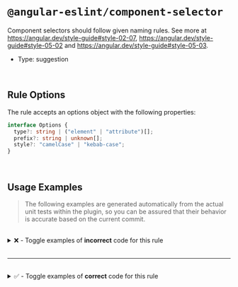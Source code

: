 <!--

  DO NOT EDIT.

  This markdown file was autogenerated using a mixture of the following files as the source of truth for its data:
  - ../../src/rules/component-selector.ts
  - ../../tests/rules/component-selector/cases.ts

  In order to update this file, it is therefore those files which need to be updated, as well as potentially the generator script:
  - ../../../../tools/scripts/generate-rule-docs.ts

-->

<br>

# `@angular-eslint/component-selector`

Component selectors should follow given naming rules. See more at https://angular.dev/style-guide#style-02-07, https://angular.dev/style-guide#style-05-02
and https://angular.dev/style-guide#style-05-03.

- Type: suggestion

<br>

## Rule Options

The rule accepts an options object with the following properties:

```ts
interface Options {
  type?: string | ("element" | "attribute")[];
  prefix?: string | unknown[];
  style?: "camelCase" | "kebab-case";
}

```

<br>

## Usage Examples

> The following examples are generated automatically from the actual unit tests within the plugin, so you can be assured that their behavior is accurate based on the current commit.

<br>

<details>
<summary>❌ - Toggle examples of <strong>incorrect</strong> code for this rule</summary>

<br>

#### Custom Config

```json
{
  "rules": {
    "@angular-eslint/component-selector": [
      "error",
      {
        "type": "element",
        "prefix": "sg",
        "style": "kebab-case"
      }
    ]
  }
}
```

<br>

#### ❌ Invalid Code

```ts
@Component({
  selector: 'foo-bar'
            ~~~~~~~~~
})
class Test {}
```

<br>

---

<br>

#### Custom Config

```json
{
  "rules": {
    "@angular-eslint/component-selector": [
      "error",
      {
        "type": "element",
        "prefix": "sg",
        "style": "kebab-case"
      }
    ]
  }
}
```

<br>

#### ❌ Invalid Code

```ts
@Component({
  selector: 'app-foo-bar'
            ~~~~~~~~~~~~~
})
class Test {}
```

<br>

---

<br>

#### Custom Config

```json
{
  "rules": {
    "@angular-eslint/component-selector": [
      "error",
      {
        "type": "attribute",
        "prefix": [
          "cd",
          "ng"
        ],
        "style": "kebab-case"
      }
    ]
  }
}
```

<br>

#### ❌ Invalid Code

```ts
@Component({
  selector: '[app-foo-bar]'
            ~~~~~~~~~~~~~~~
})
class Test {}
```

<br>

---

<br>

#### Custom Config

```json
{
  "rules": {
    "@angular-eslint/component-selector": [
      "error",
      {
        "type": "element",
        "prefix": [
          "foo",
          "cd",
          "ng"
        ],
        "style": "kebab-case"
      }
    ]
  }
}
```

<br>

#### ❌ Invalid Code

```ts
@Component({
  selector: 'app-foo-bar[baz].app'
            ~~~~~~~~~~~~~~~~~~~~~~
})
class Test {}
```

<br>

---

<br>

#### Custom Config

```json
{
  "rules": {
    "@angular-eslint/component-selector": [
      "error",
      {
        "type": "attribute",
        "prefix": "ng",
        "style": "camelCase"
      }
    ]
  }
}
```

<br>

#### ❌ Invalid Code

```ts
@Component({
  selector: '[ng-bar-foo]'
            ~~~~~~~~~~~~~~
})
class Test {}
```

<br>

---

<br>

#### Custom Config

```json
{
  "rules": {
    "@angular-eslint/component-selector": [
      "error",
      {
        "type": "element",
        "prefix": "app",
        "style": "kebab-case"
      }
    ]
  }
}
```

<br>

#### ❌ Invalid Code

```ts
@Component({
  selector: 'appFooBar'
            ~~~~~~~~~~~
})
class Test {}
```

<br>

---

<br>

#### Custom Config

```json
{
  "rules": {
    "@angular-eslint/component-selector": [
      "error",
      {
        "type": "element",
        "prefix": "app",
        "style": "kebab-case"
      }
    ]
  }
}
```

<br>

#### ❌ Invalid Code

```ts
@Component({
  selector: 'app'
            ~~~~~
})
class Test {}
```

<br>

---

<br>

#### Custom Config

```json
{
  "rules": {
    "@angular-eslint/component-selector": [
      "error",
      {
        "type": "element",
        "prefix": [
          "app",
          "ng"
        ],
        "style": "camelCase"
      }
    ]
  }
}
```

<br>

#### ❌ Invalid Code

```ts
@Component({
  selector: '[appFooBar]'
            ~~~~~~~~~~~~~
})
class Test {}
```

<br>

---

<br>

#### Custom Config

```json
{
  "rules": {
    "@angular-eslint/component-selector": [
      "error",
      {
        "type": "attribute",
        "prefix": [
          "app",
          "ng"
        ],
        "style": "kebab-case"
      }
    ]
  }
}
```

<br>

#### ❌ Invalid Code

```ts
@Component({
  selector: `app-foo-bar`
            ~~~~~~~~~~~~~
})
class Test {}
```

<br>

---

<br>

#### Custom Config

```json
{
  "rules": {
    "@angular-eslint/component-selector": [
      "error",
      {
        "type": "attribute",
        "prefix": [
          "app",
          "ng"
        ],
        "style": "camelCase"
      }
    ]
  }
}
```

<br>

#### ❌ Invalid Code

```ts
@Component({
  selector: 'appFooBar'
            ~~~~~~~~~~~
})
class Test {}
```

<br>

---

<br>

#### Custom Config

```json
{
  "rules": {
    "@angular-eslint/component-selector": [
      "error",
      {
        "type": "element",
        "prefix": [
          "app"
        ],
        "style": "camelCase"
      }
    ]
  }
}
```

<br>

#### ❌ Invalid Code

```ts
@Component({
  encapsulation: ViewEncapsulation.ShadowDom,
  selector: 'appFooBar'
            ~~~~~~~~~~~
})
class Test {}
```

<br>

---

<br>

#### Custom Config

```json
{
  "rules": {
    "@angular-eslint/component-selector": [
      "error",
      {
        "type": "element",
        "prefix": [
          "app"
        ],
        "style": "camelCase"
      }
    ]
  }
}
```

<br>

#### ❌ Invalid Code

```ts
@Component({
  encapsulation: ViewEncapsulation.ShadowDom,
  selector: 'app'
            ~~~~~
})
class Test {}
```

<br>

---

<br>

#### Custom Config

```json
{
  "rules": {
    "@angular-eslint/component-selector": [
      "error",
      {
        "type": "element",
        "prefix": [
          "app",
          "toh"
        ],
        "style": "kebab-case"
      }
    ]
  }
}
```

<br>

#### ❌ Invalid Code

```ts
@Component({
  selector: 'root'
            ~~~~~~
})
class Test {}
```

<br>

---

<br>

#### Custom Config

```json
{
  "rules": {
    "@angular-eslint/component-selector": [
      "error",
      {
        "type": "element",
        "prefix": "sg",
        "style": "kebab-case"
      }
    ]
  }
}
```

<br>

#### ❌ Invalid Code

```ts
@Component({
  selector: 'sgggg-bar'
            ~~~~~~~~~~~
})
class Test {}
```

</details>

<br>

---

<br>

<details>
<summary>✅ - Toggle examples of <strong>correct</strong> code for this rule</summary>

<br>

#### Custom Config

```json
{
  "rules": {
    "@angular-eslint/component-selector": [
      "error",
      {
        "type": "element",
        "prefix": "sg",
        "style": "kebab-case"
      }
    ]
  }
}
```

<br>

#### ✅ Valid Code

```ts
@Component({
  selector: 'sg-foo-bar'
})
class Test {}
```

<br>

---

<br>

#### Custom Config

```json
{
  "rules": {
    "@angular-eslint/component-selector": [
      "error",
      {
        "type": "attribute",
        "prefix": [
          "app",
          "ng"
        ],
        "style": "kebab-case"
      }
    ]
  }
}
```

<br>

#### ✅ Valid Code

```ts
@Component({
  selector: '[ng-foo-bar]'
})
class Test {}
```

<br>

---

<br>

#### Custom Config

```json
{
  "rules": {
    "@angular-eslint/component-selector": [
      "error",
      {
        "type": "element",
        "prefix": [
          "app",
          "cd",
          "ng"
        ],
        "style": "kebab-case"
      }
    ]
  }
}
```

<br>

#### ✅ Valid Code

```ts
@Component({
  selector: 'app-foo-bar[baz].app'
})
class Test {}
```

<br>

---

<br>

#### Custom Config

```json
{
  "rules": {
    "@angular-eslint/component-selector": [
      "error",
      {
        "type": "element",
        "prefix": [
          "app",
          "cd",
          "ngg"
        ],
        "style": "kebab-case"
      }
    ]
  }
}
```

<br>

#### ✅ Valid Code

```ts
@Component({ selector: 'app-bar' }) class TestOne {}
@Component({ selector: 'ngg-bar' }) class TestTwo {}
```

<br>

---

<br>

#### Custom Config

```json
{
  "rules": {
    "@angular-eslint/component-selector": [
      "error",
      {
        "type": "element",
        "prefix": "app",
        "style": "camelCase"
      }
    ]
  }
}
```

<br>

#### ✅ Valid Code

```ts
@Component({
  selector: 'appBarFoo'
})
class Test {}
```

<br>

---

<br>

#### Custom Config

```json
{
  "rules": {
    "@angular-eslint/component-selector": [
      "error",
      {
        "type": "element",
        "prefix": "app1",
        "style": "kebab-case"
      }
    ]
  }
}
```

<br>

#### ✅ Valid Code

```ts
@Component({
  selector: 'app1-foo-bar'
})
class Test {}
```

<br>

---

<br>

#### Custom Config

```json
{
  "rules": {
    "@angular-eslint/component-selector": [
      "error",
      {
        "type": "element",
        "prefix": "app",
        "style": "kebab-case"
      }
    ]
  }
}
```

<br>

#### ✅ Valid Code

```ts
const selectorName = 'appFooBar';
@Component({
  selector: selectorName
})
class Test {}
```

<br>

---

<br>

#### Custom Config

```json
{
  "rules": {
    "@angular-eslint/component-selector": [
      "error",
      {
        "type": "element",
        "prefix": "app",
        "style": "kebab-case"
      }
    ]
  }
}
```

<br>

#### ✅ Valid Code

```ts
@Component({
  selector: 'app-foo-bar'
})
class Test {}
```

<br>

---

<br>

#### Custom Config

```json
{
  "rules": {
    "@angular-eslint/component-selector": [
      "error",
      {
        "type": "attribute",
        "prefix": [
          "app",
          "baz"
        ],
        "style": "kebab-case"
      }
    ]
  }
}
```

<br>

#### ✅ Valid Code

```ts
@Component({
  selector: 'baz-[app-bar-foo][foe].bar'
})
class Test {}
```

<br>

---

<br>

#### Custom Config

```json
{
  "rules": {
    "@angular-eslint/component-selector": [
      "error",
      {
        "type": "element",
        "prefix": [
          "app",
          "ng"
        ],
        "style": "kebab-case"
      }
    ]
  }
}
```

<br>

#### ✅ Valid Code

```ts
@Component({
  selector: 'app-bar-foo[baz].bar'
})
class Test {}
```

<br>

---

<br>

#### Custom Config

```json
{
  "rules": {
    "@angular-eslint/component-selector": [
      "error",
      {
        "type": [
          "attribute",
          "element"
        ],
        "prefix": [
          "app",
          "ng"
        ],
        "style": "camelCase"
      }
    ]
  }
}
```

<br>

#### ✅ Valid Code

```ts
@Component({
  selector: \`[appFooBar]\`
})
class Test {}
```

<br>

---

<br>

#### Custom Config

```json
{
  "rules": {
    "@angular-eslint/component-selector": [
      "error",
      {
        "type": [
          "attribute",
          "element"
        ],
        "prefix": [
          "app",
          "ng"
        ],
        "style": "camelCase"
      }
    ]
  }
}
```

<br>

#### ✅ Valid Code

```ts
@Component({
  selector: \`
    [appFooBar]
  \`
})
class Test {}
```

<br>

---

<br>

#### Custom Config

```json
{
  "rules": {
    "@angular-eslint/component-selector": [
      "error",
      {
        "type": [
          "attribute",
          "element"
        ],
        "prefix": [
          "app",
          "ng"
        ],
        "style": "camelCase"
      }
    ]
  }
}
```

<br>

#### ✅ Valid Code

```ts
@Component({
  selector: \`
    [appFooBar],
    [appBarFoo]
  \`
})
class Test {}
```

<br>

---

<br>

#### Custom Config

```json
{
  "rules": {
    "@angular-eslint/component-selector": [
      "error",
      {
        "type": [
          "attribute",
          "element"
        ],
        "prefix": [
          "app",
          "ng"
        ],
        "style": "camelCase"
      }
    ]
  }
}
```

<br>

#### ✅ Valid Code

```ts
@Component({
  selector: \`button[appFooBar]\`
})
class Test {}
```

<br>

---

<br>

#### Custom Config

```json
{
  "rules": {
    "@angular-eslint/component-selector": [
      "error",
      {
        "type": [
          "element"
        ],
        "prefix": [
          "app"
        ],
        "style": "camelCase"
      }
    ]
  }
}
```

<br>

#### ✅ Valid Code

```ts
@Component({
  selector: \`app-foo-bar\`,
  encapsulation: ViewEncapsulation.ShadowDom
})
class Test {}
```

<br>

---

<br>

#### Custom Config

```json
{
  "rules": {
    "@angular-eslint/component-selector": [
      "error",
      {
        "type": [
          "element"
        ],
        "prefix": [
          "app"
        ],
        "style": "kebab-case"
      }
    ]
  }
}
```

<br>

#### ✅ Valid Code

```ts
@Component({
  selector: \`app-foo-bar\`,
  encapsulation: ViewEncapsulation.ShadowDom
})
class Test {}
```

<br>

---

<br>

#### Custom Config

```json
{
  "rules": {
    "@angular-eslint/component-selector": [
      "error",
      {
        "type": [
          "element"
        ],
        "prefix": [
          "bar"
        ],
        "style": "kebab-case"
      }
    ]
  }
}
```

<br>

#### ✅ Valid Code

```ts
@Directive({
  selector: 'app-foo-bar'
})
class Test {}
```

<br>

---

<br>

#### Custom Config

```json
{
  "rules": {
    "@angular-eslint/component-selector": [
      "error",
      {
        "type": "element",
        "style": "kebab-case",
        "prefix": ""
      }
    ]
  }
}
```

<br>

#### ✅ Valid Code

```ts
@Component({
  selector: 'singleword'
})
class Test {}
```

</details>

<br>
